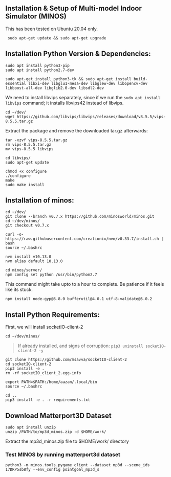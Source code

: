 ## Installation & Setup of Multi-model Indoor Simulator (MINOS)
This has been tested on Ubuntu 20.04 only.
```
 sudo apt-get update && sudo apt-get upgrade
```
## Installation Python Version & Dependencies:
```
sudo apt install python3-pip
sudo apt install python2.7-dev
```
```
sudo apt-get install python3-tk && sudo apt-get install build-essential libxi-dev libglu1-mesa-dev libglew-dev libopencv-dev libboost-all-dev libglib2.0-dev libsdl2-dev
```
We need to install libvips separately, since if we run the ```sudo apt install libvips``` command; it installs libvips42 instead of libvips.
```
cd ~/dev/
wget https://github.com/libvips/libvips/releases/download/v8.5.5/vips-8.5.5.tar.gz
```
Extract the package and remove the downloaded tar.gz afterwards:
```
tar -xzvf vips-8.5.5.tar.gz
rm vips-8.5.5.tar.gz
mv vips-8.5.5 libvips
```
```
cd libvips/
sudo apt-get update
```
```
chmod +x configure
./configure
make
sudo make install
````
## Installation of minos:
```
cd ~/dev/
git clone --branch v0.7.x https://github.com/minosworld/minos.git
cd ~/dev/minos/
git checkout v0.7.x
```
```
curl -o- https://raw.githubusercontent.com/creationix/nvm/v0.33.7/install.sh | bash
source ~/.bashrc
```
```
nvm install v10.13.0
nvm alias default 10.13.0
```
```
cd minos/server/
npm config set python /usr/bin/python2.7
```
This command might take upto to a hour to complete. Be patience if it feels like its stuck.
```
npm install node-gyp@3.8.0 bufferutil@4.0.1 utf-8-validate@5.0.2
```

## Install Python Requirements:
First, we will install socketIO-client-2
```
cd ~/dev/minos/
```
> If already installed, and signs of corruption: ```pip3 uninstall socketIO-client-2 -y```

```
git clone https://github.com/msavva/socketIO-client-2
cd socketIO-client-2
pip3 install -e .
rm -rf socketIO_client_2.egg-info
```
```
export PATH=$PATH:/home/aazam/.local/bin
source ~/.bashrc
```
```
cd ..
pip3 install -e . -r requirements.txt
```
## Download Matterport3D Dataset
```
sudo apt install unzip
unzip /PATH/to/mp3d_minos.zip -d $HOME/work/
```
Extract the mp3d_minos.zip file to $HOME/work/ directory
### Test MINOS by running matterport3d dataset
```
python3 -m minos.tools.pygame_client --dataset mp3d --scene_ids 17DRP5sb8fy --env_config pointgoal_mp3d_s
```
